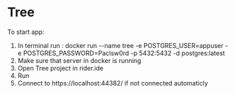 # Tree

To start app:
1. In terminal run : docker run --name tree -e POSTGRES_USER=appuser -e POSTGRES_PASSWORD=Paclsw0rd -p 5432:5432 -d postgres:latest
2. Make sure that server in docker is running
3. Open Tree project in rider.ide
4. Run
5. Connect to https://localhost:44382/ if not connected automaticly
